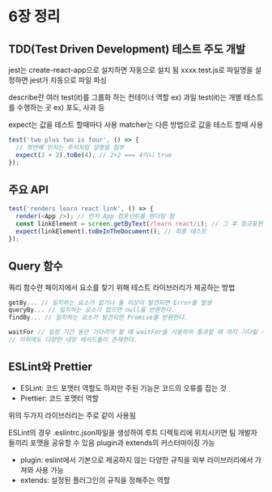 # 6장 정리

## TDD(Test Driven Development) 테스트 주도 개발

jest는 create-react-app으로 설치하면 자동으로 설치 됨
xxxx.test.js로 파일명을 설정하면 jest가 자동으로 파일 파싱

describe란 여러 test(it)를 그룹화 하는 컨테이너 역할 ex) 과일
test(it)는 개별 테스트를 수행하는 곳 ex) 포도, 사과 등

expect는 값을 테스트 할때마다 사용
matcher는 다른 방법으로 값을 테스트 할때 사용

```js
test('two plus two is four', () => {
  // 첫번째 인자는 주석처럼 설명을 첨부
  expect(2 + 2).toBe(4); // 2+2 === 4이니 true
});
```

## 주요 API

```js
test('renders learn react link', () => {
  render(<App />); // 먼저 App 컴포넌트를 렌더링 함
  const linkElement = screen.getByText(/learn react/i); // 그 후 정규표현식을 이용하여 learn react가 있는지 확인
  expect(linkElement).toBeInTheDocument(); // 최종 테스트
});
```

## Query 함수

쿼리 함수란 페이지에서 요소를 찾기 위해 테스트 라이브러리가 제공하는 방법

```js
getBy... // 일치하는 요소가 없거나 둘 이상이 발견되면 Error를 발생
queryBy... // 일치하는 요소가 없으면 null을 반환한다.
findBy... // 일치하는 요소가 발견되면 Promise를 반환한다.

waitFor // 일정 기간 동안 기다려야 할 때 waitFor을 사용하여 통과할 때 까지 기다릴 수 있다.
// 이외에도 다양한 내장 메서드들이 존재한다.
```

## ESLint와 Prettier

- ESLint: 코드 포맷터 역할도 하지만 주된 기능은 코드의 오류를 잡는 것
- Prettier: 코드 포맷터 역할

위의 두가지 라이브러리는 주로 같이 사용됨

ESLint의 경우 .eslintrc.json파일을 생성하여 루트 디렉토리에 위치시키면 팀 개발자들끼리 포맷을 공유할 수 있음
plugin과 extends의 커스터마이징 가능

- plugin: eslint에서 기본으로 제공하지 않는 다양한 규칙을 외부 라이브러리에서 가져와 사용 가능
- extends: 설정된 플러그인의 규칙을 정해주는 역할
